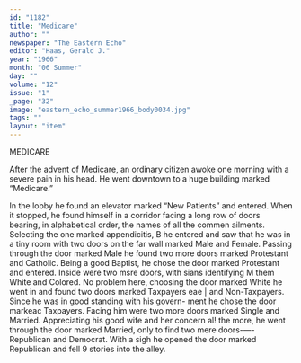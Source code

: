 ```yaml
---
id: "1182"
title: "Medicare"
author: ""
newspaper: "The Eastern Echo"
editor: "Haas, Gerald J."
year: "1966"
month: "06 Summer"
day: ""
volume: "12"
issue: "1"
_page: "32"
image: "eastern_echo_summer1966_body0034.jpg"
tags: ""
layout: "item"
---
```

MEDICARE

After the advent of Medicare, an ordinary citizen awoke one
morning with a severe pain in his head. He went downtown to a
huge building marked “Medicare.”

In the lobby he found an elevator marked “New Patients”
and entered. When it stopped, he found himself in a corridor facing
a long row of doors bearing, in alphabetical order, the names of
all the commen ailments. Selecting the one marked appendicitis, B
he entered and saw that he was in a tiny room with two doors on
the far wall marked Male and Female. Passing through the door
marked Male he found two more doors marked Protestant and
Catholic. Being a good Baptist, he chose the door marked Protestant
and entered. Inside were two msre doors, with sians identifying M
them White and Colored. No problem here, choosing the door
marked White he went in and found two doors marked Taxpayers eae |
and Non-Taxpayers. Since he was in good standing with his govern-
ment he chose the door markeac Taxpayers. Facing him were two
more doors marked Single and Married. Appreciating his good wife
and her concern al! the more, he went through the door marked
Married, only to find two mere doors-—-Republican and Democrat.
With a sigh he opened the door marked Republican and fell 9 stories
into the alley. 
